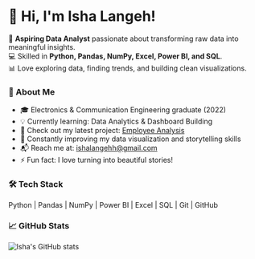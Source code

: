 # 👋 Hi, I'm Isha Langeh!

🎯 **Aspiring Data Analyst** passionate about transforming raw data into meaningful insights.  
💻 Skilled in **Python, Pandas, NumPy, Excel, Power BI, and SQL**.  
📊 Love exploring data, finding trends, and building clean visualizations.


### 🧩 About Me
- 🎓 Electronics & Communication Engineering graduate (2022)
- 💡 Currently learning: Data Analytics & Dashboard Building  
- 📁 Check out my latest project: [Employee Analysis](https://github.com/ishalangehh-wq/Employee_Analysis)
- 🌱 Constantly improving my data visualization and storytelling skills  
- 📬 Reach me at: ishalangehh@gmail.com 
- ⚡ Fun fact: I love turning into beautiful stories!

### 🛠️ Tech Stack
Python | Pandas | NumPy | Power BI | Excel | SQL | Git | GitHub  

### 📈 GitHub Stats
![Isha's GitHub stats](https://github-readme-stats.vercel.app/api?username=ishalangehh-wq&show_icons=true&theme=radical)
